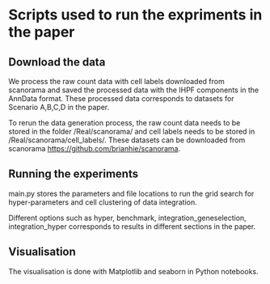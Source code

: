 # Scripts used to run the expriments in the paper 

## Download the data 

We process the raw count data with cell labels downloaded from scanorama and saved the processed data with the IHPF components in the AnnData format. These processed data corresponds to datasets for Scenario  A,B,C,D in the paper. 

To rerun the data generation process, the raw count data needs to be stored in the folder /Real/scanorama/ and cell labels needs to be stored in /Real/scanorama/cell_labels/. These datasets can be downloaded from scanorama https://github.com/brianhie/scanorama. 

## Running the experiments 

main.py stores the parameters and file locations to run the grid search for hyper-parameters and cell clustering of data integration. 

Different options such as hyper, benchmark, integration_geneselection, integration_hyper corresponds to results in different sections in the paper.


## Visualisation 

The visualisation is done with Matplotlib and seaborn in Python notebooks. 




